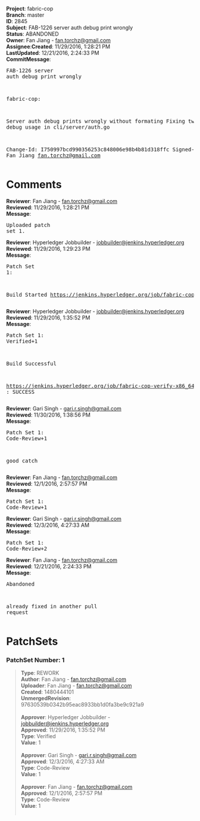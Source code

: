 <strong>Project</strong>: fabric-cop</br><strong>Branch</strong>: master<br><strong>ID</strong>: 2845<br><strong>Subject</strong>: FAB-1226 server auth debug print wrongly<br><strong>Status</strong>: ABANDONED<br><strong>Owner</strong>: Fan Jiang - fan.torchz@gmail.com<br><strong>Assignee</strong>:<strong>Created</strong>: 11/29/2016, 1:28:21 PM<br><strong>LastUpdated</strong>: 12/21/2016, 2:24:33 PM<br><strong>CommitMessage</strong>:<br><pre>FAB-1226 server auth debug print wrongly

fabric-cop:

Server auth debug prints wrongly without formating
Fixing two wrong debug usage in cli/server/auth.go

Change-Id: I750997bcd990356253c848006e98b4b81d318ffc
Signed-off-by: Fan Jiang <fan.torchz@gmail.com>
</pre><h1>Comments</h1><strong>Reviewer</strong>: Fan Jiang - fan.torchz@gmail.com<br><strong>Reviewed</strong>: 11/29/2016, 1:28:21 PM<br><strong>Message</strong>: <pre>Uploaded patch set 1.</pre><strong>Reviewer</strong>: Hyperledger Jobbuilder - jobbuilder@jenkins.hyperledger.org<br><strong>Reviewed</strong>: 11/29/2016, 1:29:23 PM<br><strong>Message</strong>: <pre>Patch Set 1:

Build Started https://jenkins.hyperledger.org/job/fabric-cop-verify-x86_64/80/</pre><strong>Reviewer</strong>: Hyperledger Jobbuilder - jobbuilder@jenkins.hyperledger.org<br><strong>Reviewed</strong>: 11/29/2016, 1:35:52 PM<br><strong>Message</strong>: <pre>Patch Set 1: Verified+1

Build Successful 

https://jenkins.hyperledger.org/job/fabric-cop-verify-x86_64/80/ : SUCCESS</pre><strong>Reviewer</strong>: Gari Singh - gari.r.singh@gmail.com<br><strong>Reviewed</strong>: 11/30/2016, 1:38:56 PM<br><strong>Message</strong>: <pre>Patch Set 1: Code-Review+1

good catch</pre><strong>Reviewer</strong>: Fan Jiang - fan.torchz@gmail.com<br><strong>Reviewed</strong>: 12/1/2016, 2:57:57 PM<br><strong>Message</strong>: <pre>Patch Set 1: Code-Review+1</pre><strong>Reviewer</strong>: Gari Singh - gari.r.singh@gmail.com<br><strong>Reviewed</strong>: 12/3/2016, 4:27:33 AM<br><strong>Message</strong>: <pre>Patch Set 1: Code-Review+2</pre><strong>Reviewer</strong>: Fan Jiang - fan.torchz@gmail.com<br><strong>Reviewed</strong>: 12/21/2016, 2:24:33 PM<br><strong>Message</strong>: <pre>Abandoned

already fixed in another pull request</pre><h1>PatchSets</h1><h3>PatchSet Number: 1</h3><blockquote><strong>Type</strong>: REWORK<br><strong>Author</strong>: Fan Jiang - fan.torchz@gmail.com<br><strong>Uploader</strong>: Fan Jiang - fan.torchz@gmail.com<br><strong>Created</strong>: 1480444101<br><strong>UnmergedRevision</strong>: 97630539b0342b95eac8933bb1d0fa3be9c921a9<br><br><strong>Approver</strong>: Hyperledger Jobbuilder - jobbuilder@jenkins.hyperledger.org<br><strong>Approved</strong>: 11/29/2016, 1:35:52 PM<br><strong>Type</strong>: Verified<br><strong>Value</strong>: 1<br><br><strong>Approver</strong>: Gari Singh - gari.r.singh@gmail.com<br><strong>Approved</strong>: 12/3/2016, 4:27:33 AM<br><strong>Type</strong>: Code-Review<br><strong>Value</strong>: 1<br><br><strong>Approver</strong>: Fan Jiang - fan.torchz@gmail.com<br><strong>Approved</strong>: 12/1/2016, 2:57:57 PM<br><strong>Type</strong>: Code-Review<br><strong>Value</strong>: 1<br><br></blockquote>